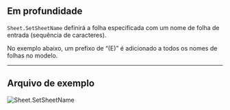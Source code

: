 ## Em profundidade
`Sheet.SetSheetName` definirá a folha especificada com um nome de folha de entrada (sequência de caracteres).

No exemplo abaixo, um prefixo de “(E)” é adicionado a todos os nomes de folhas no modelo.
___
## Arquivo de exemplo

![Sheet.SetSheetName](./Revit.Elements.Views.Sheet.SetSheetName_img.jpg)
